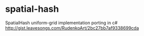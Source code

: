 # spatial-hash
SpatialHash uniform-grid implementation porting in c#
http://gist.leavesongs.com/RudenkoArt/2bc27bb7af9338699cda


